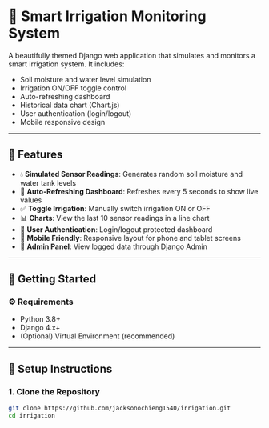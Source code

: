 # 🌿 Smart Irrigation Monitoring System

A beautifully themed Django web application that simulates and monitors a smart irrigation system. It includes:
- Soil moisture and water level simulation
- Irrigation ON/OFF toggle control
- Auto-refreshing dashboard
- Historical data chart (Chart.js)
- User authentication (login/logout)
- Mobile responsive design

---

## 🧠 Features

- 💧 **Simulated Sensor Readings**: Generates random soil moisture and water tank levels
- 🔁 **Auto-Refreshing Dashboard**: Refreshes every 5 seconds to show live values
- ✅ **Toggle Irrigation**: Manually switch irrigation ON or OFF
- 📊 **Charts**: View the last 10 sensor readings in a line chart
- 🔐 **User Authentication**: Login/logout protected dashboard
- 📱 **Mobile Friendly**: Responsive layout for phone and tablet screens
- 🧾 **Admin Panel**: View logged data through Django Admin

---

## 🚀 Getting Started

### ⚙️ Requirements

- Python 3.8+
- Django 4.x+
- (Optional) Virtual Environment (recommended)

---

## 🔧 Setup Instructions

### 1. Clone the Repository

```bash
git clone https://github.com/jacksonochieng1540/irrigation.git
cd irrigation

